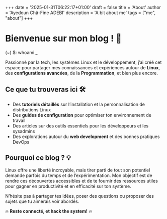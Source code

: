 +++
date = '2025-01-31T06:22:17+01:00'
draft = false
title = 'About'
author = 'Ayedoun Châ-Fine ADEBI'
description = 'A bit about me'
tags = ["me", "about"]
+++

# Bienvenue sur mon blog ! 🚀  
(~) $: whoami _


Passionné par la tech, les systèmes Linux et le développement, j’ai créé cet espace pour partager mes connaissances et expériences autour de **Linux**, des **configurations avancées**, de la **Programmation**, et bien plus encore.  

## Ce que tu trouveras ici 🛠️  

- Des **tutoriels détaillés** sur l’installation et la personnalisation de distributions Linux  
- Des **guides de configuration** pour optimiser ton environnement de travail  
- Des articles sur des outils essentiels pour les développeurs et les sysadmins  
- Des explorations autour du **web development** et des bonnes pratiques DevOps  

## Pourquoi ce blog ? 💡  

Linux offre une liberté incroyable, mais tirer parti de tout son potentiel demande parfois du temps et de l’expérimentation. Mon objectif est de rendre ces découvertes accessibles et de te fournir des ressources utiles pour gagner en productivité et en efficacité sur ton système.  

N’hésite pas à partager tes idées, poser des questions ou proposer des sujets que tu aimerais voir abordés.  

🔥 **Reste connecté, et hack the system!** 🔥  
